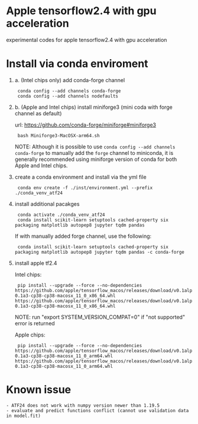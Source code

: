 # Apple tensorflow2.4 with gpu acceleration
experimental codes for apple tensorflow2.4 with gpu acceleration

# Install via conda enviroment
1. a. (Intel chips only) add conda-forge channel

        conda config --add channels conda-forge    
        conda config --add channels nodefaults

1. b. (Apple and Intel chips) install miniforge3 (mini coda with forge channel as default)
    
   url: https://github.com/conda-forge/miniforge#miniforge3

        bash Miniforge3-MacOSX-arm64.sh

   NOTE: Although it is possible to use `conda config --add channels conda-forge`  to manually add the `forge` channel to miniconda, it is generally recommended using miniforge version of conda for both Apple and Intel chips. 

2. create a conda environment and install via the yml file

        conda env create -f ./inst/environment.yml --prefix ./conda_venv_atf24

3. install additional pacakges

        conda activate ./conda_venv_atf24
        conda install scikit-learn setuptools cached-property six packaging matplotlib autopep8 jupyter tqdm pandas
   
   If with manually added forge channel, use the following:
        
        conda install scikit-learn setuptools cached-property six packaging matplotlib autopep8 jupyter tqdm pandas -c conda-forge

4. install apple tf2.4

    Intel chips:

        pip install --upgrade --force --no-dependencies https://github.com/apple/tensorflow_macos/releases/download/v0.1alpha3/tensorflow_macos-0.1a3-cp38-cp38-macosx_11_0_x86_64.whl https://github.com/apple/tensorflow_macos/releases/download/v0.1alpha3/tensorflow_addons_macos-0.1a3-cp38-cp38-macosx_11_0_x86_64.whl 

    NOTE: run "export SYSTEM_VERSION_COMPAT=0" if "not supported" error is returned

    Apple chips:

        pip install --upgrade --force --no-dependencies https://github.com/apple/tensorflow_macos/releases/download/v0.1alpha3/tensorflow_macos-0.1a3-cp38-cp38-macosx_11_0_arm64.whl https://github.com/apple/tensorflow_macos/releases/download/v0.1alpha3/tensorflow_addons_macos-0.1a3-cp38-cp38-macosx_11_0_arm64.whl

# Known issue

    - ATF24 does not work with numpy version newer than 1.19.5
    - evaluate and predict functions conflict (cannot use validation data in model.fit)